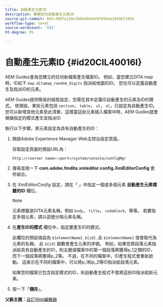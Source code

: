 ```yaml
---
title: 自動產生元素ID
description: 瞭解如何自動產生元素ID
source-git-commit: 801c306fa120e7889d4b9428fd5bee2849bf1956
workflow-type: tm+mt
source-wordcount: '333'
ht-degree: 0%

---
```



# 自動產生元素ID {#id20CIL40016I}

AEM Guides會為您建立的任何新檔案產生檔案ID。 例如，當您建立DITA map時，ID如下 `map.ditamap_random_digits` 指派給地圖的ID。 您也可以定義自動產生及指派ID的元素。

AEM Guides提供簡易的組態設定，您需在其中定義ID自動產生的元素及ID的模式。 依預設，某些元素包括 `section`， `table`， `ul`， `ol`，已設定為自動產生ID。 您可以新增其他元素至此清單，這樣當這些元素插入檔案中時，AEM Guides就會根據指定的模式產生並指派ID

執行以下步驟，將元素設定為具有自動產生的ID：

1. 開啟Adobe Experience Manager Web主控台設定頁面。

   存取設定頁面的預設URL為：

   ```http
   http://<server name>:<port>/system/console/configMgr
   ```

1. 搜尋並按一下 **com.adobe.fmdita.xmleditor.config.XmlEditorConfig** 套件組合。

1. 在 *XmlEditorConfig* 設定，請在「 」中指定一個或多個元素 **自動產生元素標籤的ID** 欄位。

   >[!NOTE]
   >
   > 元素標籤是DITA元素名稱，例如 `body`， `title`， `codeblock`、等等。 若要指定多個元素，請以逗號分隔元素名稱。

1. 在&#x200B;**產生ID的模式** 欄位中，指定要產生ID的模式。

   此欄位的預設值設為 `${elementName}_${id}`. 此 `${elementName}` 值會取代為元素的名稱。 此 `${id}` 變數會產生元素的序號。 例如，如果您將段落元素指派給具有自動產生的ID，則主題或檔案中的第一個段落將獲得p\_1之類的ID，而下一個段落將獲得p\_2等。 不過，在不同的檔案中，ID產生程式會重新啟動。 這表示在不同的檔案中，可以將p\_1和p\_2等ID指派給段落元素。

   如果您的檔案已包含指定模式的ID，則自動產生程式不會將這些ID指派給新元素。

1. 按一下「**儲存**」。


**父級主題：**[&#x200B;自訂Web編輯器](conf-web-editor.md)

